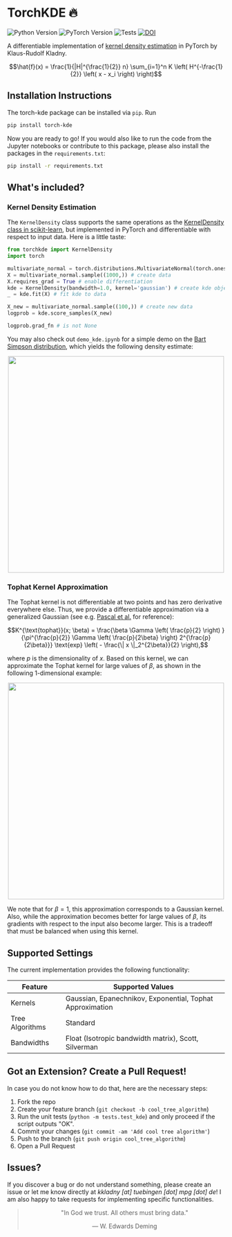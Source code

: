 # TorchKDE :fire:

![Python Version](https://img.shields.io/badge/python-3.11.11%2B-blue.svg)
![PyTorch Version](https://img.shields.io/badge/pytorch-2.5.1-brightgreen.svg)
![Tests](https://github.com/rudolfwilliam/torch-kde/actions/workflows/ci.yml/badge.svg)
[![DOI](https://zenodo.org/badge/901331908.svg)](https://doi.org/10.5281/zenodo.14674657)

A differentiable implementation of [kernel density estimation](https://en.wikipedia.org/wiki/Kernel_density_estimation) in PyTorch by Klaus-Rudolf Kladny.

$$\hat{f}(x) = \frac{1}{|H|^{\frac{1}{2}} n} \sum_{i=1}^n K \left( H^{-\frac{1}{2}} \left( x - x_i \right) \right)$$

## Installation Instructions

The torch-kde package can be installed via `pip`. Run

```bash
pip install torch-kde
```

Now you are ready to go! If you would also like to run the code from the Jupyter notebooks or contribute to this package, please also install the packages in the `requirements.txt`:

```bash
pip install -r requirements.txt
```

## What's included?

### Kernel Density Estimation

The `KernelDensity` class supports the same operations as the [KernelDensity class in scikit-learn](https://scikit-learn.org/dev/modules/generated/sklearn.neighbors.KernelDensity.html), but implemented in PyTorch and differentiable with respect to input data. Here is a little taste:

```python
from torchkde import KernelDensity
import torch

multivariate_normal = torch.distributions.MultivariateNormal(torch.ones(2), torch.eye(2))
X = multivariate_normal.sample((1000,)) # create data
X.requires_grad = True # enable differentiation
kde = KernelDensity(bandwidth=1.0, kernel='gaussian') # create kde object with isotropic bandwidth matrix
_ = kde.fit(X) # fit kde to data

X_new = multivariate_normal.sample((100,)) # create new data 
logprob = kde.score_samples(X_new)

logprob.grad_fn # is not None
```

You may also check out `demo_kde.ipynb` for a simple demo on the [Bart Simpson distribution](https://www.stat.cmu.edu/~larry/=sml/densityestimation.pdf), which yields the following density estimate:

<p align="center">
<img src="/plots/bart_simpson_kde.svg" width="500">
</p>

### Tophat Kernel Approximation

The Tophat kernel is not differentiable at two points and has zero derivative everywhere else. Thus, we provide a differentiable approximation via a generalized Gaussian (see e.g. [Pascal et al.](https://arxiv.org/pdf/1302.6498) for reference):

$$K^{\text{tophat}}(x; \beta) = \frac{\beta \Gamma \left( \frac{p}{2} \right) }{\pi^{\frac{p}{2}} \Gamma \left( \frac{p}{2\beta} \right) 2^{\frac{p}{2\beta}}} \text{exp} \left( - \frac{\| x \|_2^{2\beta}}{2} \right),$$

where $p$ is the dimensionality of $x$. Based on this kernel, we can approximate the Tophat kernel for large values of $\beta$, as shown in the following 1-dimensional example:

<p align="center">
<img src="/plots/tophat_approx.svg" width="500">
</p>

We note that for $\beta = 1$, this approximation corresponds to a Gaussian kernel. Also, while the approximation becomes better for large values of $\beta$, its gradients with respect to the input also become larger. This is a tradeoff that must be balanced when using this kernel.

## Supported Settings

The current implementation provides the following functionality:

<div align="center">

| Feature                  | Supported Values            |
|--------------------------|-----------------------------|
| Kernels                  | Gaussian, Epanechnikov, Exponential, Tophat Approximation      |
| Tree Algorithms          | Standard                    |
| Bandwidths               | Float (Isotropic bandwidth matrix), Scott, Silverman |

</div>

## Got an Extension? Create a Pull Request!

In case you do not know how to do that, here are the necessary steps:

1. Fork the repo
2. Create your feature branch (`git checkout -b cool_tree_algorithm`)
3. Run the unit tests (`python -m tests.test_kde`) and only proceed if the script outputs "OK".
4. Commit your changes (`git commit -am 'Add cool tree algorithm'`)
5. Push to the branch (`git push origin cool_tree_algorithm`)
6. Open a Pull Request

## Issues?

If you discover a bug or do not understand something, please create an issue or let me know directly at *kkladny [at] tuebingen [dot] mpg [dot] de*! I am also happy to take requests for implementing specific functionalities.


<div align="center">

> "In God we trust. All others must bring data."
> 
> — W. Edwards Deming
> 
</div>
